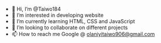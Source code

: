 - 👋 Hi, I’m @Taiwo184
- 👀 I’m interested in developing website
- 🌱 I’m currently learning HTML, CSS and JavaScript
- 💞️ I’m looking to collaborate on different projects
- 📫 How to reach me Google @ olaniyitaiwo906@gmail.com

<!---
Taiwo184/Taiwo184 is a ✨ special ✨ repository because its `README.md` (this file) appears on your GitHub profile.
You can click the Preview link to take a look at your changes.
--->
